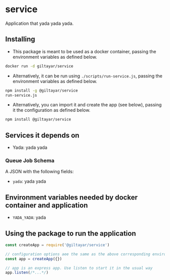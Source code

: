 # service

Application that yada yada yada.

## Installing

* This package is meant to be used as a docker container, passing the environment variables as defined below.

```sh
docker run -d giltayar/service
```

* Alternatively, it can be run using `./scripts/run-service.js`,
  passing the environment variables as defined below.

```sh
npm install -g @giltayar/service
run-service.js
```

* Alternatively, you can import it and create the app (see below), passing it the configuration as defined below.

```sh
npm install @giltayar/service
```

## Services it depends on

* Yada: yada yada

### Queue Job Schema

A JSON with the following fields:

* `yada`: yada yada

## Environment variables needed by docker container and application

* `YADA_YADA`: yada

## Using the package to run the application

```js
const createApp = require('@giltayar/service')

// configuration options aee the same as the above corresponding environment variables
const app = createApp({})

// app is an express app. Use listen to start it in the usual way
app.listen(/*...*/)
```

